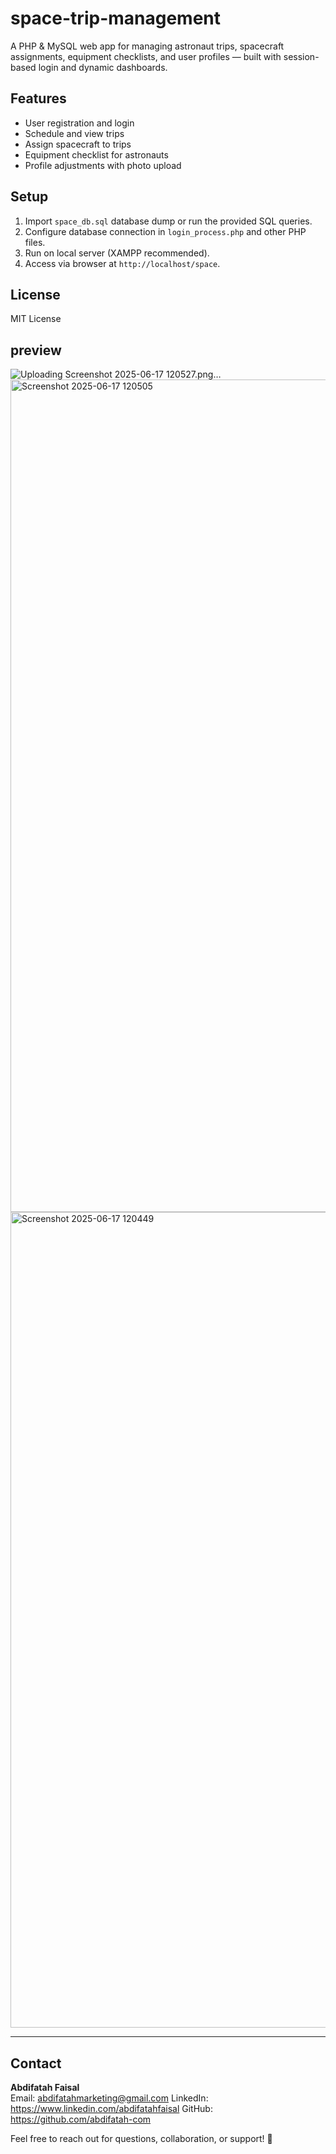 # space-trip-management
A PHP &amp; MySQL web app for managing astronaut trips, spacecraft assignments, equipment checklists, and user profiles — built with session-based login and dynamic dashboards.
## Features
- User registration and login
- Schedule and view trips
- Assign spacecraft to trips
- Equipment checklist for astronauts
- Profile adjustments with photo upload

## Setup
1. Import `space_db.sql` database dump or run the provided SQL queries.
2. Configure database connection in `login_process.php` and other PHP files.
3. Run on local server (XAMPP recommended).
4. Access via browser at `http://localhost/space`.

## License
MIT License


## preview 
![Uploading Screenshot 2025-06-17 120527.png…]()
<img width="2636" height="1332" alt="Screenshot 2025-06-17 120505" src="https://github.com/user-attachments/assets/8e26cd6b-da1c-4898-b9cb-763e28ec5b83" />
<img width="2726" height="1305" alt="Screenshot 2025-06-17 120449" src="https://github.com/user-attachments/assets/00bdbac1-59e5-444d-aaff-538b69d3915e" />



---

## Contact

**Abdifatah Faisal**  
Email: abdifatahmarketing@gmail.com
LinkedIn: https://www.linkedin.com/abdifatahfaisal 
GitHub: https://github.com/abdifatah-com 

Feel free to reach out for questions, collaboration, or support! 🚀

